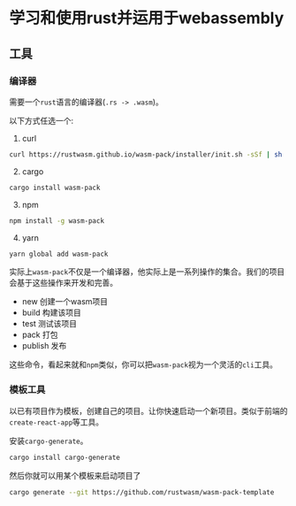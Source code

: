 # 学习和使用rust并运用于webassembly

## 工具

### 编译器
需要一个`rust`语言的编译器(`.rs -> .wasm`)。

以下方式任选一个:
1. curl
```bash
curl https://rustwasm.github.io/wasm-pack/installer/init.sh -sSf | sh
```
2. cargo
```bash
cargo install wasm-pack
```

3. npm
```bash
npm install -g wasm-pack
```

4. yarn
```bash
yarn global add wasm-pack
```


实际上`wasm-pack`不仅是一个编译器，他实际上是一系列操作的集合。我们的项目会基于这些操作来开发和完善。

- new 创建一个wasm项目
- build 构建该项目
- test 测试该项目
- pack 打包
- publish 发布

这些命令，看起来就和`npm`类似，你可以把`wasm-pack`视为一个灵活的`cli`工具。

### 模板工具

以已有项目作为模板，创建自己的项目。让你快速启动一个新项目。类似于前端的`create-react-app`等工具。

安装`cargo-generate`。

```bash
cargo install cargo-generate
```

然后你就可以用某个模板来启动项目了

```bash
cargo generate --git https://github.com/rustwasm/wasm-pack-template
```

